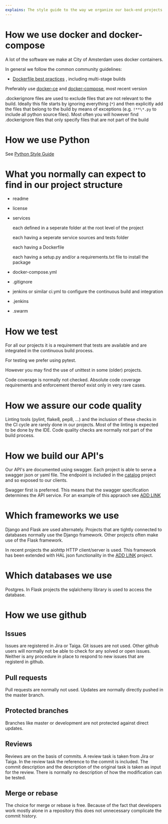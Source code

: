 ```yaml
---
explains: The style guide to the way we organize our back-end projects
---
```


# How we use docker and docker-compose

A lot of the software we make at City of Amsterdam uses docker containers.

In general we follow the common community guidelines:
- [Dockerfile best practices](https://docs.docker.com/engine/userguide/eng-image/dockerfile_best-practices/)
, including multi-stage builds

Preferably use [docker-ce](https://www.docker.com/community-edition)
and [docker-compose](https://docs.docker.com/compose/), most recent version

.dockerignore files are used to exclude files that are not relevant to the build.
Ideally this file starts by ignoring everything (`*`) and then explicitly add the files that belong to the build
by means of exceptions (e.g. `!**\*.py` to include all python source files).
Most often you will however find .dockerignore files that only specify files that are not part of the build 

# How we use Python

See [Python Style Guide](style-guide-python.md)

# What you normally can expect to find in our project structure

* readme
* license
* services

  each defined in a seperate folder at the root level of the project
  
  each having a seperate service sources and tests folder
  
  each having a Dockerfile
  
  each having a setup.py and/or a requirements.txt file to install the package 

* docker-compose.yml
* .gitignore
* jenkins or similar ci.yml to configure the continuous build and integration
* .jenkins
* .swarm

# How we test

For all our projects it is a requirement that tests are available and are integrated in the continuous build process.

For testing we prefer using pytest.

However you may find the use of unittest in some (older) projects.

Code coverage is normally not checked.
Absolute code coverage requirements and enforcement thereof exist only in very rare cases.

# How we assure our code quality

Linting tools (pylint, flake8, pep8, ...) and the inclusion of these checks in the CI cycle are rarely done in our projects.
Most of the linting is expected to be done by the IDE.
Code quality checks are normally not part of the build process.

# How we build our API's

Our API's are documented using swagger. Each project is able to serve a swagger json or yaml file.
The endpoint is included in the [catalog](https://github.com/Amsterdam/catalog) project and so exposed to our clients.

Swagger first is preferred. This means that the swagger specification determines the API service.
For an example of this appraoch see [ADD LINK]()

# Which frameworks we use

Django and Flask are used alternately. Projects that are tightly connected to databases normally use the Django framework.
Other projects often make use of the Flask framework.

In recent projects the aiohttp HTTP client/server is used.
This framework has been extended with HAL json functionality in the [ADD LINK]() project.

# Which databases we use

Postgres. In Flask projects the sqlalchemy library is used to access the database.

# How we use github

## Issues
Issues are registered in Jira or Taiga. Git issues are not used.
Other github users will normally not be able to check for any solved or open issues.
Neither is any procedure in place to respond to new issues that are registerd in github.

## Pull requests
Pull requests are normally not used. Updates are normally directly pushed in the master branch.

## Protected branches
Branches like master or development are not protected against direct updates.

## Reviews
Reviews are on the basis of commits.
A review task is taken from Jira or Taiga.
In the review task the reference to the commit is included.
The commit description and the description of the original task is taken as input for the review.
There is normally no description of how the modification can be tested.

## Merge or rebase
The choice for merge or rebase is free.
Because of the fact that developers work mostly alone in a repository this does not unnecessary complicate the commit history.
